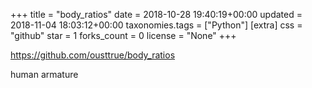 +++
title = "body_ratios"
date = 2018-10-28 19:40:19+00:00
updated = 2018-11-04 18:03:12+00:00
taxonomies.tags = ["Python"]
[extra]
css = "github"
star = 1
forks_count = 0
license = "None"
+++

<https://github.com/ousttrue/body_ratios>

human armature
